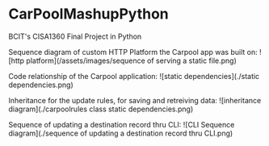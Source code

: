 # CarPoolMashupPython
BCIT's CISA1360 Final Project in Python

Sequence diagram of custom HTTP Platform the Carpool app was built on:
![http platform](/assets/images/sequence of serving a static file.png)

Code relationship of the Carpool application:
![static dependencies](./static dependencies.png)

Inheritance for the update rules, for saving and retreiving data:
![inheritance diagram](./carpoolrules class static dependencies.png)

Sequence of updating a destination record thru CLI:
![CLI Sequence diagram](./sequence of updating a destination record thru CLI.png)

